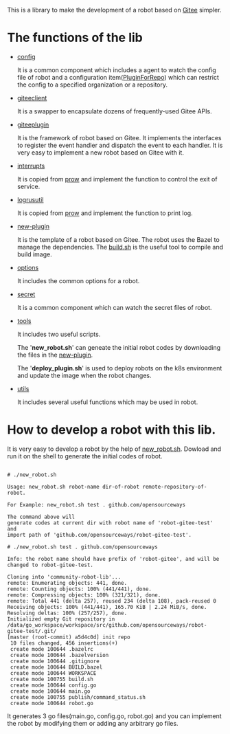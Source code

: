This is a library to make the development of a robot based on [Gitee](https://gitee.com) simpler.

# The functions of the lib
- [config](https://github.com/opensourceways/community-robot-lib/blob/master/config)

  It is a common component which includes a agent to watch the config file of robot and a configuration item([PluginForRepo](https://github.com/opensourceways/community-robot-lib/blob/master/config/plugin_for_repo.go#L9)) which can restrict the config to a specified organization or a repository.

- [giteeclient](https://github.com/opensourceways/community-robot-lib/blob/master/giteeclient)

  It is a swapper to encapsulate dozens of frequently-used Gitee APIs.

- [giteeplugin](https://github.com/opensourceways/community-robot-lib/blob/master/giteeplugin)

  It is the framework of robot based on Gitee. It implements the interfaces to register the event handler and dispatch the event to each handler.
  It is very easy to implement a new robot based on Gitee with it.

- [interrupts](https://github.com/opensourceways/community-robot-lib/blob/master/interrupts)

  It is copied from [prow](https://github.com/kubernetes/test-infra/tree/master/prow/interrupts) and implement the function to control the exit of service.

- [logrusutil](https://github.com/opensourceways/community-robot-lib/blob/master/logrusutil)

  It is copied from [prow](https://github.com/kubernetes/test-infra/tree/master/prow/logrusutil) and implement the function to print log.

- [new-plugin](https://github.com/opensourceways/community-robot-lib/blob/master/new-plugin)

  It is the template of a robot based on Gitee. The robot uses the Bazel to manage the dependencies.
  The [build.sh](https://github.com/opensourceways/community-robot-lib/blob/master/new-plugin/build.sh) is the useful tool to compile and build image.

- [options](https://github.com/opensourceways/community-robot-lib/blob/master/options)

  It includes the common options for a robot.

- [secret](https://github.com/opensourceways/community-robot-lib/blob/master/secret)

  It is a common component which can watch the secret files of robot.

- [tools](https://github.com/opensourceways/community-robot-lib/blob/master/tools)

  It includes two useful scripts.

  The '**new_robot.sh**' can geneate the initial robot codes by downloading the files in the [new-plugin](https://github.com/opensourceways/community-robot-lib/blob/master/new-plugin).

  The '**deploy_plugin.sh**' is used to deploy robots on the k8s environment and update the image when the robot changes.

- [utils](https://github.com/opensourceways/community-robot-lib/blob/master/utils)

  It includes several useful functions which may be used in robot.

# How to develop a robot with this lib.
It is very easy to develop a robot by the help of [new_robot.sh](https://github.com/opensourceways/community-robot-lib/blob/master/tools/new_robot.sh).
Dowload and run it on the shell to generate the initial codes of robot.

```shell

# ./new_robot.sh

Usage: new_robot.sh robot-name dir-of-robot remote-repository-of-robot.

For Example: new_robot.sh test . github.com/opensourceways

The command above will
generate codes at current dir with robot name of 'robot-gitee-test' and
import path of 'github.com/opensourceways/robot-gitee-test'.

# ./new_robot.sh test . github.com/opensourceways

Info: the robot name should have prefix of 'robot-gitee', and will be changed to robot-gitee-test.

Cloning into 'community-robot-lib'...
remote: Enumerating objects: 441, done.
remote: Counting objects: 100% (441/441), done.
remote: Compressing objects: 100% (321/321), done.
remote: Total 441 (delta 257), reused 234 (delta 108), pack-reused 0
Receiving objects: 100% (441/441), 165.70 KiB | 2.24 MiB/s, done.
Resolving deltas: 100% (257/257), done.
Initialized empty Git repository in /data/go_workspace/workspace/src/github.com/opensourceways/robot-gitee-test/.git/
[master (root-commit) a5d4c0d] init repo
 10 files changed, 456 insertions(+)
 create mode 100644 .bazelrc
 create mode 100644 .bazelversion
 create mode 100644 .gitignore
 create mode 100644 BUILD.bazel
 create mode 100644 WORKSPACE
 create mode 100755 build.sh
 create mode 100644 config.go
 create mode 100644 main.go
 create mode 100755 publish/command_status.sh
 create mode 100644 robot.go
```

It generates 3 go files(main.go, config.go, robot.go) and you can implement the robot by modifying them or adding any arbitrary go files.

